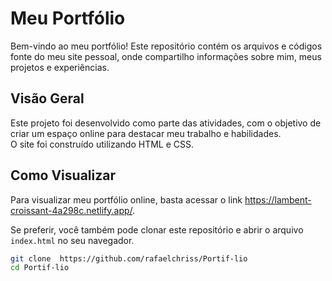 # Meu Portfólio 

Bem-vindo ao meu portfólio! Este repositório contém os arquivos e códigos fonte do meu site pessoal, onde compartilho informações sobre mim, meus projetos e experiências.

## Visão Geral

Este projeto foi desenvolvido como parte das atividades, com o objetivo de criar um espaço online para destacar meu trabalho e habilidades. <br>
O site foi construído utilizando  HTML e CSS.

## Como Visualizar

Para visualizar meu portfólio online, basta acessar o link https://lambent-croissant-4a298c.netlify.app/.

Se preferir, você também pode clonar este repositório e abrir o arquivo `index.html` no seu navegador.

```bash
git clone  https://github.com/rafaelchriss/Portif-lio
cd Portif-lio
